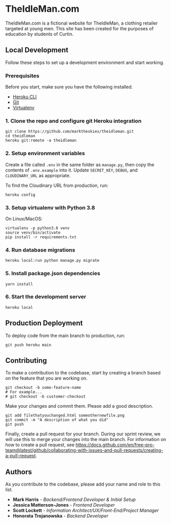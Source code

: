 # TheIdleMan.com

TheIdleMan.com is a fictional website for TheIdleMan, a clothing retailer targeted at young men. This site has been created for the purposes of education by students of Curtin.

## Local Development

Follow these steps to set up a development environment and start working.

### Prerequisites

Before you start, make sure you have the following installed.

- [Heroku CLI](https://devcenter.heroku.com/articles/heroku-cli)
- [Git](https://git-scm.com/downloads)
- [Virtualenv](https://pypi.org/project/virtualenv/)

### 1. Clone the repo and configure git Heroku integration

```
git clone https://github.com/marktheskies/theidleman.git
cd theidleman
heroku git:remote -a theidleman
```

### 2. Setup environment variables

Create a file called `.env` in the same folder as `manage.py`, then copy the contents of `.env.example` into it. Update `SECRET_KEY`, `DEBUG`, and `CLOUDINARY_URL` as appropriate.

To find the Cloudinary URL from production, run:

```
heroku config
```

### 3. Setup virtualenv with Python 3.8

On Linux/MacOS:

```
virtualenv -p python3.8 venv
source venv/bin/activate
pip install -r requirements.txt
```

### 4. Run database migrations

```
heroku local:run python manage.py migrate
```

### 5. Install package.json dependencies

```
yarn install
```

### 6. Start the development server

```
heroku local
```

## Production Deployment

To deploy code from the main branch to production, run:

```
git push heroku main
```

## Contributing

To make a contribution to the codebase, start by creating a branch based on the feature that you are working on.

```
git checkout -b some-feature-name
# For example...
# git checkout -b customer-checkout
```

Make your changes and commit them. Please add a good description.

```
git add filethatyouchanged.html someothernewfile.png
git commit -m "A description of what you did"
git push
```

Finally, create a pull request for your branch. During our sprint review, we will use this to merge your changes into the main branch. For information on how to create a pull request, see https://docs.github.com/en/free-pro-team@latest/github/collaborating-with-issues-and-pull-requests/creating-a-pull-request.

## Authors

As you contribute to the codebase, please add your name and role to this list.

- **Mark Harris** - _Backend/Frontend Developer & Initial Setup_
- **Jessica Matterson-Jones** - _Frontend Developer_
- **Scott Lockett** - _Information Architect/UX/Front-End/Project Manager_
- **Honorata Trojanowska** - _Backend Developer_
